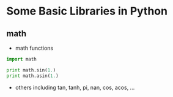 # Some Basic Libraries in Python

## math
- math functions
```python
import math

print math.sin(1.)
print math.asin(1.)
```
- others including tan, tanh, pi, nan, cos, acos, ...